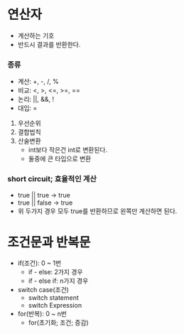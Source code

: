 # 연산자

- 계산하는 기호
- 반드시 결과를 반환한다.

### 종류

- 계산: +, -, /, %
- 비교: <, >, <=, >=, ==
- 논리: ||, &&, !
- 대입: =

1. 우선순위
2. 결합법칙
3. 산술변환
   - int보다 작은건 int로 변환된다.
   - 둘중에 큰 타입으로 변환

### short circuit; 효율적인 계산

- true || true -> true
- true || false -> true
- 위 두가지 경우 모두 true를 반환하므로 왼쪽만 계산하면 된다.

# 조건문과 반복문

- if(조건): 0 ~ 1번
  - if - else: 2가지 경우
  - if - else if: n가지 경우
- switch case(조건)
  - switch statement
  - switch Expression
- for(반복): 0 ~ n번
  - for(초기화; 조건; 증감)